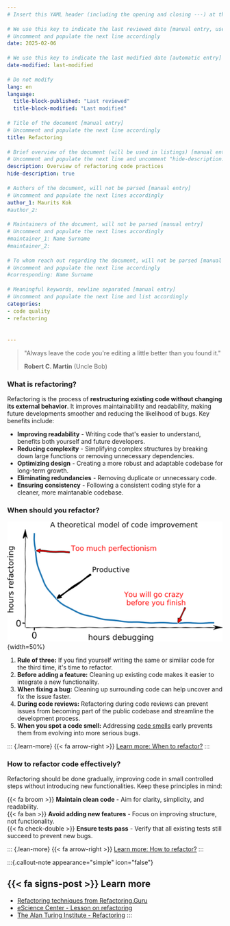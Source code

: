 ```yaml
---
# Insert this YAML header (including the opening and closing ---) at the beginning of the document and fill it out accordingly

# We use this key to indicate the last reviewed date [manual entry, use YYYY-MM-DD]
# Uncomment and populate the next line accordingly
date: 2025-02-06

# We use this key to indicate the last modified date [automatic entry]
date-modified: last-modified

# Do not modify
lang: en
language: 
  title-block-published: "Last reviewed"
  title-block-modified: "Last modified"

# Title of the document [manual entry]
# Uncomment and populate the next line accordingly
title: Refactoring

# Brief overview of the document (will be used in listings) [manual entry]
# Uncomment and populate the next line and uncomment "hide-description: true".
description: Overview of refactoring code practices
hide-description: true

# Authors of the document, will not be parsed [manual entry]
# Uncomment and populate the next lines accordingly
author_1: Maurits Kok
#author_2:

# Maintainers of the document, will not be parsed [manual entry]
# Uncomment and populate the next lines accordingly
#maintainer_1: Name Surname
#maintainer_2:

# To whom reach out regarding the document, will not be parsed [manual entry]
# Uncomment and populate the next line accordingly
#corresponding: Name Surname

# Meaningful keywords, newline separated [manual entry]
# Uncomment and populate the next line and list accordingly
categories: 
- code quality
- refactoring 


---
```



>"Always leave the code you're editing a little better than you found it."
>
> **Robert C. Martin** (Uncle Bob)

### What is refactoring?

Refactoring is the process of **restructuring existing code without changing its external behavior**. It improves maintainability and readability, making future developments smoother and reducing the likelihood of bugs. Key benefits include:

- **Improving readability** - Writing code that's easier to understand, benefits both yourself and future developers.
- **Reducing complexity** - Simplifying complex structures by breaking down large functions or removing unnecessary dependencies.
- **Optimizing design** - Creating a more robust and adaptable codebase for long-term growth. 
- **Eliminating redundancies** - Removing duplicate or unnecessary code.
- **Ensuring consistency** - Following a consistent coding style for a cleaner, more maintanable codebase.

### When should you refactor?
![CC-BY-4.0 © 2021 Balaban et al.](/docs/img/refactoring.PNG){width=50%}

1. **Rule of three:** If you find yourself writing the same or similiar code for the third time, it's time to refactor.
2. **Before adding a feature:** Cleaning up existing code makes it easier to integrate a new functionality.
3. **When fixing a bug:** Cleaning up surrounding code can help uncover and fix the issue faster.
4. **During code reviews:** Refactoring during code reviews can prevent issues from becoming part of the public codebase and streamline the development process.
5. **When you spot a code smell:** Addressing [code smells](./code_smells.md) early prevents them from evolving into more serious bugs.

::: {.learn-more}
{{< fa arrow-right >}} [Learn more: When to refactor?](https://refactoring.guru/refactoring/when)
:::

### How to refactor code effectively?

Refactoring should be done gradually, improving code in small controlled 
steps without introducing new functionalities. Keep these principles in mind:

{{< fa broom >}} **Maintain clean code** - Aim for clarity, simplicity, and readability.  
{{< fa ban >}} **Avoid adding new features** - Focus on improving structure, not functionality.  
{{< fa check-double >}} **Ensure tests pass** - Verify that all existing tests still succeed to prevent new bugs.

::: {.lean-more}
{{< fa arrow-right >}} [Learn more: How to refactor?](https://refactoring.guru/refactoring/how-to)
:::

:::{.callout-note appearance="simple" icon="false"}
## {{< fa signs-post >}} Learn more
- [Refactoring techniques from Refactoring.Guru](https://refactoring.guru/refactoring/techniques)
- [eScience Center - Lesson on refactoring](https://carpentries-incubator.github.io/python-intermediate-development/34-code-refactoring.html)
- [The Alan Turing Institute - Refactoring](https://alan-turing-institute.github.io/rse-course/html/module07_construction_and_design/07_04_refactoring.html)
:::
